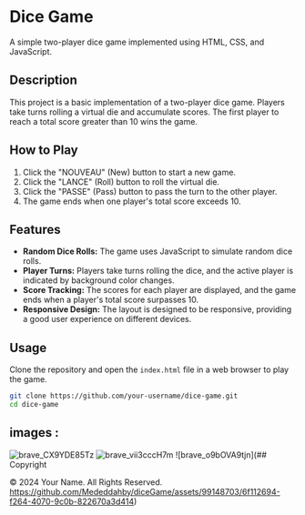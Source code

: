 # Dice Game

A simple two-player dice game implemented using HTML, CSS, and JavaScript.

## Description

This project is a basic implementation of a two-player dice game. Players take turns rolling a virtual die and accumulate scores. The first player to reach a total score greater than 10 wins the game.

## How to Play

1. Click the "NOUVEAU" (New) button to start a new game.
2. Click the "LANCE" (Roll) button to roll the virtual die.
3. Click the "PASSE" (Pass) button to pass the turn to the other player.
4. The game ends when one player's total score exceeds 10.

## Features

- **Random Dice Rolls:** The game uses JavaScript to simulate random dice rolls.
- **Player Turns:** Players take turns rolling the dice, and the active player is indicated by background color changes.
- **Score Tracking:** The scores for each player are displayed, and the game ends when a player's total score surpasses 10.
- **Responsive Design:** The layout is designed to be responsive, providing a good user experience on different devices.

## Usage

Clone the repository and open the `index.html` file in a web browser to play the game.

```bash
git clone https://github.com/your-username/dice-game.git
cd dice-game
````
## images :

![brave_CX9YDE85Tz](https://github.com/Mededdahby/diceGame/assets/99148703/178c6c09-3428-4b98-8132-f6a48dcc0934)
![brave_vii3cccH7m](https://github.com/Mededdahby/diceGame/assets/99148703/41c4f3bc-c2fc-476a-9cbc-9d3eb54ff7a1)
![brave_o9bOVA9tjn](## Copyright

© 2024 Your Name. All Rights Reserved. 
https://github.com/Mededdahby/diceGame/assets/99148703/6f112694-f264-4070-9c0b-822670a3d414)


